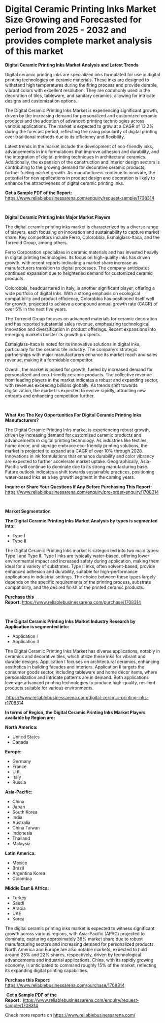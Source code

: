 <p><h1>Digital Ceramic Printing Inks Market Size Growing and Forecasted for period from 2025 - 2032 and provides complete market analysis of this market</h1></p><p><strong>Digital Ceramic Printing Inks Market Analysis and Latest Trends</strong></p>
<p><p>Digital ceramic printing inks are specialized inks formulated for use in digital printing technologies on ceramic materials. These inks are designed to withstand high temperatures during the firing process and provide durable, vibrant colors with excellent resolution. They are commonly used in the decoration of tiles, tableware, and sanitary ceramics, allowing for intricate designs and customization options.</p><p>The Digital Ceramic Printing Inks Market is experiencing significant growth, driven by the increasing demand for personalized and customized ceramic products and the adoption of advanced printing technologies across various applications. The market is expected to grow at a CAGR of 13.2% during the forecast period, reflecting the rising popularity of digital printing over traditional methods due to its efficiency and flexibility.</p><p>Latest trends in the market include the development of eco-friendly inks, advancements in ink formulations that improve adhesion and durability, and the integration of digital printing techniques in architectural ceramics. Additionally, the expansion of the construction and interior design sectors is contributing to the growing demand for decorative ceramic products, further fueling market growth. As manufacturers continue to innovate, the potential for new applications in product design and decoration is likely to enhance the attractiveness of digital ceramic printing inks.</p></p>
<p><strong>Get a Sample PDF of the Report:&nbsp;</strong> <a href="https://www.reliablebusinessarena.com/enquiry/request-sample/1708314?utm_campaign=1841&utm_medium=2&utm_source=Github&utm_content=ia&utm_term=25032025&utm_id=digital-ceramic-printing-inks">https://www.reliablebusinessarena.com/enquiry/request-sample/1708314</a></p>
<p>&nbsp;</p>
<p><strong>Digital Ceramic Printing Inks Major Market Players</strong></p>
<p><p>The digital ceramic printing inks market is characterized by a diverse range of players, each focusing on innovation and sustainability to capture market share. Key competitors include Ferro, Colorobbia, Esmalglass-Itaca, and the Torrecid Group, among others.</p><p>Ferro Corporation specializes in ceramic materials and has invested heavily in digital printing technologies. Its focus on high-quality inks has driven growth, with recent reports indicating a market share increase as manufacturers transition to digital processes. The company anticipates continued expansion due to heightened demand for customized ceramic products.</p><p>Colorobbia, headquartered in Italy, is another significant player, offering a wide portfolio of digital inks. With a strong emphasis on ecological compatibility and product efficiency, Colorobbia has positioned itself well for growth, projected to achieve a compound annual growth rate (CAGR) of over 5% in the next five years.</p><p>The Torrecid Group focuses on advanced materials for ceramic decoration and has reported substantial sales revenue, emphasizing technological innovation and diversification in product offerings. Recent expansions into emerging markets bolster its growth prospects.</p><p>Esmalglass-Itaca is noted for its innovative solutions in digital inks, particularly for the ceramic tile industry. The company’s strategic partnerships with major manufacturers enhance its market reach and sales revenue, making it a formidable competitor.</p><p>Overall, the market is poised for growth, fueled by increased demand for personalized and eco-friendly ceramic products. The collective revenue from leading players in the market indicates a robust and expanding sector, with revenues exceeding billions globally. As trends shift towards digitalization, the market is expected to evolve rapidly, attracting new entrants and enhancing competition further.</p></p>
<p>&nbsp;</p>
<p><strong>What Are The Key Opportunities For Digital Ceramic Printing Inks Manufacturers?</strong></p>
<p><p>The Digital Ceramic Printing Inks market is experiencing robust growth, driven by increasing demand for customized ceramic products and advancements in digital printing technology. As industries like textiles, home decor, and signage embrace eco-friendly printing solutions, the market is projected to expand at a CAGR of over 10% through 2028. Innovations in ink formulations that enhance durability and color vibrancy are expected to further accelerate market uptake. Geographically, Asia-Pacific will continue to dominate due to its strong manufacturing base. Future outlook indicates a shift towards sustainable practices, positioning water-based inks as a key growth segment in the coming years.</p></p>
<p><strong>Inquire or Share Your Questions If Any Before Purchasing This Report:</strong> <a href="https://www.reliablebusinessarena.com/enquiry/pre-order-enquiry/1708314?utm_campaign=1841&utm_medium=2&utm_source=Github&utm_content=ia&utm_term=25032025&utm_id=digital-ceramic-printing-inks">https://www.reliablebusinessarena.com/enquiry/pre-order-enquiry/1708314</a></p>
<p>&nbsp;</p>
<p><strong>Market Segmentation</strong></p>
<p><strong>The Digital Ceramic Printing Inks Market Analysis by types is segmented into:</strong></p>
<p><ul><li>Type I</li><li>Type II</li></ul></p>
<p><p>The Digital Ceramic Printing Inks market is categorized into two main types: Type I and Type II. Type I inks are typically water-based, offering lower environmental impact and increased safety during application, making them ideal for a variety of substrates. Type II inks, often solvent-based, provide enhanced adhesion and durability, suitable for high-performance applications in industrial settings. The choice between these types largely depends on the specific requirements of the printing process, substrate compatibility, and the desired finish of the printed ceramic products.</p></p>
<p><strong>Purchase this Report:&nbsp;</strong><a href="https://www.reliablebusinessarena.com/purchase/1708314?utm_campaign=1841&utm_medium=2&utm_source=Github&utm_content=ia&utm_term=25032025&utm_id=digital-ceramic-printing-inks">https://www.reliablebusinessarena.com/purchase/1708314</a></p>
<p>&nbsp;</p>
<p><strong>The Digital Ceramic Printing Inks Market Industry Research by Application is segmented into:</strong></p>
<p><ul><li>Application I</li><li>Application II</li></ul></p>
<p><p>The Digital Ceramic Printing Inks Market has diverse applications, notably in ceramics and decorative tiles, which utilize these inks for vibrant and durable designs. Application I focuses on architectural ceramics, enhancing aesthetics in building facades and interiors. Application II targets the consumer goods sector, including tableware and home décor items, where personalization and intricate patterns are in demand. Both applications leverage advanced printing technologies to produce high-quality, resilient products suitable for various environments.</p></p>
<p><a href="https://www.reliablebusinessarena.com/digital-ceramic-printing-inks-r1708314?utm_campaign=1841&utm_medium=2&utm_source=Github&utm_content=ia&utm_term=25032025&utm_id=digital-ceramic-printing-inks">&nbsp;https://www.reliablebusinessarena.com/digital-ceramic-printing-inks-r1708314</a></p>
<p><strong>In terms of Region, the Digital Ceramic Printing Inks Market Players available by Region are:</strong></p>
<p>
    <p> <strong> North America: </strong>
        <ul>
            <li>United States</li>
            <li>Canada</li>
        </ul>
        </p> 
    <p> <strong> Europe: </strong>
        <ul>
            <li>Germany</li>
            <li>France</li>
            <li>U.K.</li>
            <li>Italy</li>
            <li>Russia</li>
        </ul>
        </p> 
    <p> <strong> Asia-Pacific: </strong>
        <ul>
            <li>China</li>
            <li>Japan</li>
            <li>South Korea</li>
            <li>India</li>
            <li>Australia</li>
            <li>China Taiwan</li>
            <li>Indonesia</li>
            <li>Thailand</li>
            <li>Malaysia</li>
        </ul>
        </p> 
    <p> <strong> Latin America: </strong>
        <ul>
            <li>Mexico</li>
            <li>Brazil</li>
            <li>Argentina Korea</li>
            <li>Colombia</li>
        </ul>
        </p> 
    <p> <strong> Middle East & Africa: </strong>
        <ul>
            <li>Turkey</li>
            <li>Saudi</li>
            <li>Arabia</li>
            <li>UAE</li>
            <li>Korea</li>
        </ul>
    </p>
    </p>
<p><p>The digital ceramic printing inks market is expected to witness significant growth across various regions, with Asia-Pacific (APAC) projected to dominate, capturing approximately 38% market share due to robust manufacturing sectors and increasing demand for personalized products. North America and Europe are also notable markets, expected to hold around 25% and 22% shares, respectively, driven by technological advancements and industrial applications. China, with its rapidly growing economy, is anticipated to command roughly 15% of the market, reflecting its expanding digital printing capabilities.</p></p>
<p><strong>Purchase this Report: </strong><a href="https://www.reliablebusinessarena.com/purchase/1708314?utm_campaign=1841&utm_medium=2&utm_source=Github&utm_content=ia&utm_term=25032025&utm_id=digital-ceramic-printing-inks">https://www.reliablebusinessarena.com/purchase/1708314</a></p>
<p>&nbsp;<strong>Get a Sample PDF of the Report:&nbsp;&nbsp;</strong><a href="https://www.reliablebusinessarena.com/enquiry/request-sample/1708314?utm_campaign=1841&utm_medium=2&utm_source=Github&utm_content=ia&utm_term=25032025&utm_id=digital-ceramic-printing-inks">https://www.reliablebusinessarena.com/enquiry/request-sample/1708314</a></p>
<p><strong></strong></p>
<p>Check more reports on <a href="https://www.reliablebusinessarena.com/?utm_campaign=1841&utm_medium=2&utm_source=Github&utm_content=ia&utm_term=25032025&utm_id=digital-ceramic-printing-inks">https://www.reliablebusinessarena.com/</a></p>